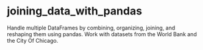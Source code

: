 # joining_data_with_pandas
Handle multiple DataFrames by combining, organizing, joining, and reshaping them using pandas. Work with datasets from the World Bank and the City Of Chicago.
